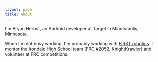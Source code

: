 ```yaml
---
layout: page
title: About
---
```


I'm Bryan Herbst, an Android developer at Target in Minneapolis, Minnesota.

When I'm not busy working, I'm probably working with [FIRST robotics](http://firstinspires.org). I mentor the Irondale High School team ([FRC #2052, KnightKrawler](http://www.team2052.com)) and volunteer at FRC competitions.
